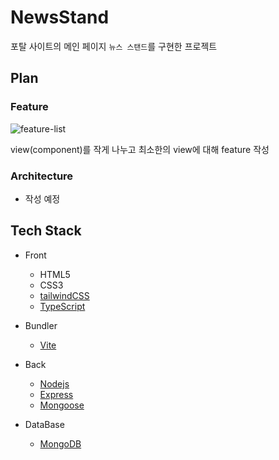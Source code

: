 # NewsStand

포탈 사이트의 메인 페이지 `뉴스 스탠드`를 구현한 프로젝트

## Plan

### Feature

![feature-list](https://user-images.githubusercontent.com/86241737/229481189-9ce0117b-484a-4e93-b61d-d3bb7e97dcc1.png)

view(component)를 작게 나누고 최소한의 view에 대해 feature 작성

### Architecture

- 작성 예정

## Tech Stack

- Front
  - HTML5
  - CSS3
  - [tailwindCSS](https://tailwindcss.com/)
  - [TypeScript](https://www.typescriptlang.org/)

- Bundler
  - [Vite](https://vitejs-kr.github.io/)

- Back
  - [Nodejs](https://nodejs.org/ko)
  - [Express](https://expressjs.com/ko/)
  - [Mongoose](https://mongoosejs.com/)

- DataBase
  - [MongoDB](https://www.mongodb.com/)
